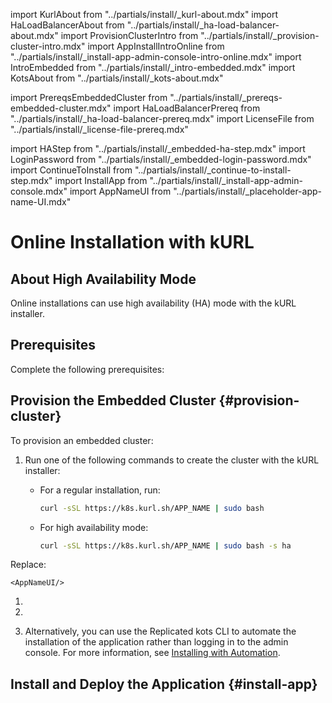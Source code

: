 import KurlAbout from "../partials/install/_kurl-about.mdx"
import HaLoadBalancerAbout from "../partials/install/_ha-load-balancer-about.mdx"
import ProvisionClusterIntro from "../partials/install/_provision-cluster-intro.mdx"
import AppInstallIntroOnline from "../partials/install/_install-app-admin-console-intro-online.mdx"
import IntroEmbedded from "../partials/install/_intro-embedded.mdx"
import KotsAbout from "../partials/install/_kots-about.mdx"

import PrereqsEmbeddedCluster from "../partials/install/_prereqs-embedded-cluster.mdx"
import HaLoadBalancerPrereq from "../partials/install/_ha-load-balancer-prereq.mdx"
import LicenseFile from "../partials/install/_license-file-prereq.mdx"

import HAStep from "../partials/install/_embedded-ha-step.mdx"
import LoginPassword from "../partials/install/_embedded-login-password.mdx"
import ContinueToInstall from "../partials/install/_continue-to-install-step.mdx"
import InstallApp from "../partials/install/_install-app-admin-console.mdx"
import AppNameUI from "../partials/install/_placeholder-app-name-UI.mdx"

# Online Installation with kURL

<IntroEmbedded/>

<KurlAbout/>

## About High Availability Mode

Online installations can use high availability (HA) mode with the kURL installer.

<HaLoadBalancerAbout/>

## Prerequisites

Complete the following prerequisites:

<PrereqsEmbeddedCluster/>

<LicenseFile/>

<HaLoadBalancerPrereq/>

## Provision the Embedded Cluster {#provision-cluster}

<ProvisionClusterIntro/>

<KotsAbout/>

To provision an embedded cluster:

1. Run one of the following commands to create the cluster with the kURL installer:

    * For a regular installation, run:

      ```bash
      curl -sSL https://k8s.kurl.sh/APP_NAME | sudo bash
      ```
    
    * For high availability mode:

      ```bash
      curl -sSL https://k8s.kurl.sh/APP_NAME | sudo bash -s ha
      ```
      
  Replace:

    <AppNameUI/>

1. <HAStep/> 

1. <LoginPassword/>

1. <ContinueToInstall/>

   Alternatively, you can use the Replicated kots CLI to automate the installation of the application rather than logging in to the admin console. For more information, see [Installing with Automation](installing-existing-cluster-automation).

## Install and Deploy the Application {#install-app} 

<AppInstallIntroOnline/>

<InstallApp/>